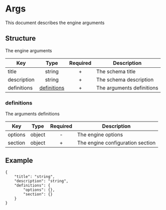 # Args
This document describes the engine arguments
## Structure
The engine arguments

|Key|Type|Required|Description|
|-|:-:|:-:|-|
|title|string|+|The schema title|
|description|string|+|The schema description|
|definitions|[definitions](#definitions)|+|The arguments definitions|
### definitions
The arguments definitions

|Key|Type|Required|Description|
|-|:-:|:-:|-|
|options|object|-|The engine options|
|section|object|+|The engine configuration section|
## Example
```
{
    "title": "string",
    "description": "string",
    "definitions": {
        "options": {},
        "section": {}
    }
}
```
